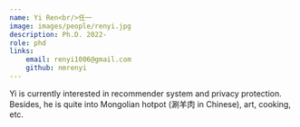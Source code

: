 ```yaml
---
name: Yi Ren<br/>任一
image: images/people/renyi.jpg 
description: Ph.D. 2022- 
role: phd 
links: 
    email: renyi1006@gmail.com 
    github: nmrenyi 
--- 
```


Yi is currently interested in recommender system and privacy protection. Besides, he is quite into Mongolian hotpot (涮羊肉 in Chinese), art, cooking, etc.
